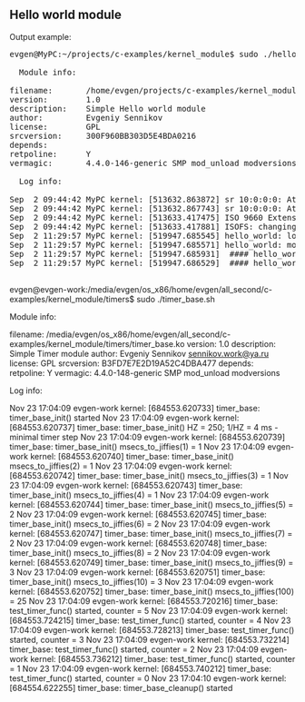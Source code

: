 ## Hello world module

Output example:

<pre>
evgen@MyPC:~/projects/c-examples/kernel_module$ sudo ./hello_world.sh 

  Module info:

filename:       /home/evgen/projects/c-examples/kernel_module/hello_world.ko
version:        1.0
description:    Simple Hello world module
author:         Evgeniy Sennikov <sennikov.work@ya.ru>
license:        GPL
srcversion:     300F960BB303D5E4BDA0216
depends:        
retpoline:      Y
vermagic:       4.4.0-146-generic SMP mod_unload modversions 686 retpoline 

  Log info:

Sep  2 09:44:42 MyPC kernel: [513632.863872] sr 10:0:0:0: Attached scsi CD-ROM sr0
Sep  2 09:44:42 MyPC kernel: [513632.867743] sr 10:0:0:0: Attached scsi generic sg1 type 5
Sep  2 09:44:42 MyPC kernel: [513633.417475] ISO 9660 Extensions: Microsoft Joliet Level 1
Sep  2 09:44:42 MyPC kernel: [513633.417881] ISOFS: changing to secondary root
Sep  2 11:29:57 MyPC kernel: [519947.685545] hello_world: loading out-of-tree module taints kernel.
Sep  2 11:29:57 MyPC kernel: [519947.685571] hello_world: module verification failed: signature and/or required key missing - tainting kernel
Sep  2 11:29:57 MyPC kernel: [519947.685931]  #### hello_world module started
Sep  2 11:29:57 MyPC kernel: [519947.686529]  #### hello_world module stopped

</pre>

evgen@evgen-work:/media/evgen/os_x86/home/evgen/all_second/c-examples/kernel_module/timers$ sudo ./timer_base.sh 

  Module info:

filename:       /media/evgen/os_x86/home/evgen/all_second/c-examples/kernel_module/timers/timer_base.ko
version:        1.0
description:    Simple Timer module
author:         Evgeniy Sennikov <sennikov.work@ya.ru>
license:        GPL
srcversion:     B3FD7E7E2D19A52C4DBA477
depends:        
retpoline:      Y
vermagic:       4.4.0-148-generic SMP mod_unload modversions 

  Log info:

Nov 23 17:04:09 evgen-work kernel: [684553.620733] timer_base: timer_base_init() started
Nov 23 17:04:09 evgen-work kernel: [684553.620737] timer_base: timer_base_init() HZ = 250; 1/HZ = 4 ms - minimal timer step
Nov 23 17:04:09 evgen-work kernel: [684553.620739] timer_base: timer_base_init() msecs_to_jiffies(1) = 1
Nov 23 17:04:09 evgen-work kernel: [684553.620740] timer_base: timer_base_init() msecs_to_jiffies(2) = 1
Nov 23 17:04:09 evgen-work kernel: [684553.620742] timer_base: timer_base_init() msecs_to_jiffies(3) = 1
Nov 23 17:04:09 evgen-work kernel: [684553.620743] timer_base: timer_base_init() msecs_to_jiffies(4) = 1
Nov 23 17:04:09 evgen-work kernel: [684553.620744] timer_base: timer_base_init() msecs_to_jiffies(5) = 2
Nov 23 17:04:09 evgen-work kernel: [684553.620745] timer_base: timer_base_init() msecs_to_jiffies(6) = 2
Nov 23 17:04:09 evgen-work kernel: [684553.620747] timer_base: timer_base_init() msecs_to_jiffies(7) = 2
Nov 23 17:04:09 evgen-work kernel: [684553.620748] timer_base: timer_base_init() msecs_to_jiffies(8) = 2
Nov 23 17:04:09 evgen-work kernel: [684553.620749] timer_base: timer_base_init() msecs_to_jiffies(9) = 3
Nov 23 17:04:09 evgen-work kernel: [684553.620751] timer_base: timer_base_init() msecs_to_jiffies(10) = 3
Nov 23 17:04:09 evgen-work kernel: [684553.620752] timer_base: timer_base_init() msecs_to_jiffies(100) = 25
Nov 23 17:04:09 evgen-work kernel: [684553.720216] timer_base: test_timer_func() started, counter = 5
Nov 23 17:04:09 evgen-work kernel: [684553.724215] timer_base: test_timer_func() started, counter = 4
Nov 23 17:04:09 evgen-work kernel: [684553.728213] timer_base: test_timer_func() started, counter = 3
Nov 23 17:04:09 evgen-work kernel: [684553.732214] timer_base: test_timer_func() started, counter = 2
Nov 23 17:04:09 evgen-work kernel: [684553.736212] timer_base: test_timer_func() started, counter = 1
Nov 23 17:04:09 evgen-work kernel: [684553.740212] timer_base: test_timer_func() started, counter = 0
Nov 23 17:04:10 evgen-work kernel: [684554.622255] timer_base: timer_base_cleanup() started
